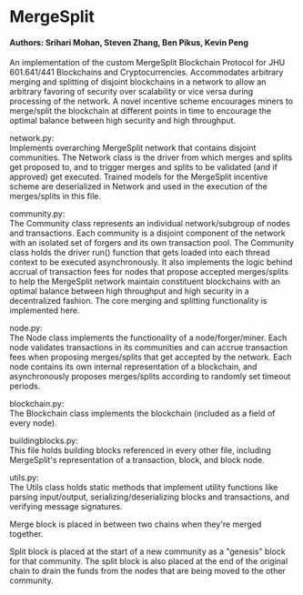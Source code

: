 # MergeSplit
#### Authors: Srihari Mohan, Steven Zhang, Ben Pikus, Kevin Peng
An implementation of the custom MergeSplit Blockchain Protocol for JHU 601.641/441 Blockchains and Cryptocurrencies. Accommodates arbitrary merging and splitting of disjoint blockchains in a network to allow an arbitrary favoring of security over scalability or vice versa during processing of the network. A novel incentive scheme encourages miners to merge/split the blockchain at different points in time to encourage the optimal balance between high security and high throughput.

network.py:
<br/>Implements overarching MergeSplit network that contains disjoint communities. The Network class is the driver from which merges and splits get proposed to, and to trigger merges and splits to be validated (and if approved) get executed. Trained models for the MergeSplit incentive scheme are deserialized in Network and used in the execution of the merges/splits in this file.

community.py:
<br/>The Community class represents an individual network/subgroup of nodes and transactions. Each community is a disjoint component of the network with an isolated set of forgers and its own transaction pool. The Community class holds the driver run() function that gets loaded into each thread context to be executed asynchronously. It also implements the logic behind accrual of transaction fees for nodes that propose accepted merges/splits to help the MergeSplit network maintain constituent blockchains with an optimal balance between high throughput and high security in a decentralized fashion. The core merging and splitting functionality is implemented here.

node.py:
<br/>The Node class implements the functionality of a node/forger/miner. Each node validates transactions in its communities and can accrue transaction fees when proposing merges/splits that get accepted by the network. Each node contains its own internal representation of a blockchain, and asynchronously proposes merges/splits according to randomly set timeout periods.

blockchain.py:
<br/>The Blockchain class implements the blockchain (included as a field of every node).

buildingblocks.py:
<br/>This file holds building blocks referenced in every other file, including MergeSplit's representation of a transaction, block, and block node.

utils.py:
<br/>The Utils class holds static methods that implement utility functions like parsing input/output, serializing/deserializing blocks and transactions, and verifying message signatures.


Merge block is placed in between two chains when they're merged together.

Split block is placed at the start of a new community as a "genesis" block for that community. The split block is also placed at the end of the original chain to drain the funds from the nodes that are being moved to the other community.
